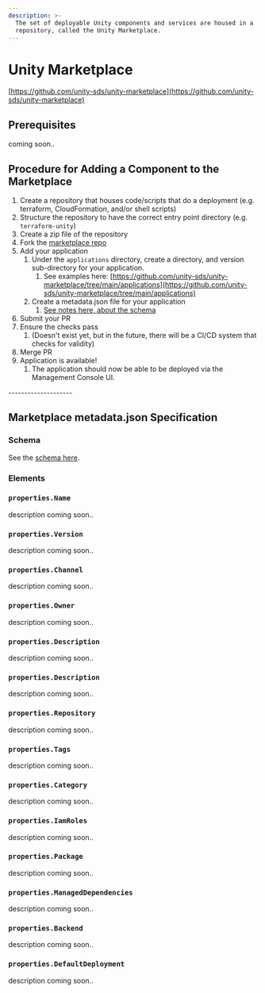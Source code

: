 ```yaml
---
description: >-
  The set of deployable Unity components and services are housed in a
  repository, called the Unity Marketplace.
---
```


# Unity Marketplace

[https://github.com/unity-sds/unity-marketplace](https://github.com/unity-sds/unity-marketplace)

## Prerequisites

coming soon..

## Procedure for Adding a Component to the Marketplace

1. Create a repository that houses code/scripts that do a deployment (e.g. terraform, CloudFormation, and/or shell scripts)
2. Structure the repository to have the correct entry point directory (e.g. `terraform-unity`)
3. Create a zip file of the repository
4. Fork the [marketplace repo](https://github.com/unity-sds/unity-marketplace)
5. Add your application
   1. Under the `applications` directory, create a directory, and version sub-directory for your application.&#x20;
      1. See examples here:  [https://github.com/unity-sds/unity-marketplace/tree/main/applications](https://github.com/unity-sds/unity-marketplace/tree/main/applications)
   2. Create a metadata.json file for your application
      1. [See notes here, about the schema](unity-marketplace.md#marketplace-metadata.json-specification)
6. Submit your PR
7. Ensure the checks pass
   1. (Doesn't exist yet, but in the future, there will be a CI/CD system that checks for validity)
8. Merge PR
9. Application is available!
   1. The application should now be able to be deployed via the Management Console UI.

\--------------------

## Marketplace metadata.json Specification

### Schema

See the [schema here](https://github.com/unity-sds/unity-marketplace#readme).&#x20;

### Elements

### `properties.Name`

description coming soon..

### `properties.Version`

description coming soon..

### `properties.Channel`

description coming soon..

### `properties.Owner`

description coming soon..

### `properties.Description`

description coming soon..

### `properties.Description`

description coming soon..

### `properties.Repository`

description coming soon..

### `properties.Tags`

description coming soon..

### `properties.Category`

description coming soon..

### `properties.IamRoles`

description coming soon..

### `properties.Package`

description coming soon..

### `properties.ManagedDependencies`

description coming soon..

### `properties.Backend`

description coming soon..

### `properties.DefaultDeployment`

description coming soon..



